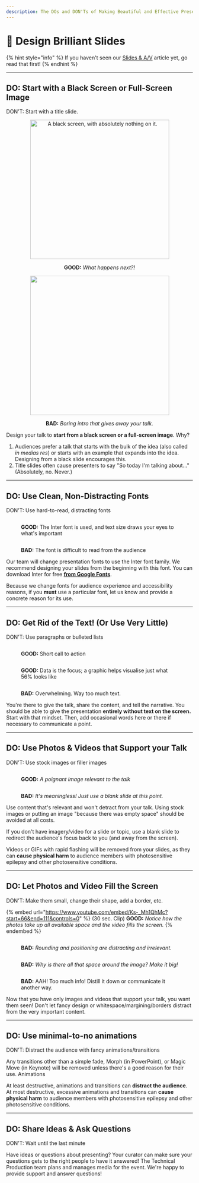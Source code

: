 ```yaml
---
description: The DOs and DON'Ts of Making Beautiful and Effective Presentations
---
```


# 🎨 Design Brilliant Slides

{% hint style="info" %}
If you haven't seen our [Slides & A/V](../slides-and-a-v.md) article yet, go read that first!
{% endhint %}

***

## DO: Start with a Black Screen or Full-Screen Image

DON'T: Start with a title slide.

<div align="center"><figure><img src="../.gitbook/assets/image.png" alt="A black screen, with absolutely nothing on it. " width="375"><figcaption><p><strong>GOOD:</strong> <em>What happens next?!</em></p></figcaption></figure> <figure><img src="../.gitbook/assets/TitleSlide.png" alt="" width="375"><figcaption><p><strong>BAD:</strong> <em>Boring intro that gives away your talk.</em></p></figcaption></figure></div>

Design your talk to **start from a black screen or a full-screen image**. Why?

1. Audiences prefer a talk that starts with the bulk of the idea (also called _in medias res_) or starts with an example that expands into the idea. Designing from a black slide encourages this.&#x20;
2. Title slides often cause presenters to say "So today I'm talking about..." (Absolutely, no. Never.)

***

## DO: Use Clean, Non-Distracting Fonts

DON'T: Use hard-to-read, distracting fonts

<div><figure><img src="../.gitbook/assets/betterFont.png" alt=""><figcaption><p><strong>GOOD:</strong> The Inter font is used, and text size draws your eyes to what's important</p></figcaption></figure> <figure><img src="../.gitbook/assets/bad font.png" alt=""><figcaption><p><strong>BAD:</strong> The font is difficult to read from the audience</p></figcaption></figure></div>

Our team will change presentation fonts to use the Inter font family. We recommend designing your slides from the beginning with this font. You can download Inter for free [**from Google Fonts**](https://fonts.google.com/specimen/Inter?query=inter).

Because we change fonts for audience experience and accessibility reasons, if you **must** use a particular font, let us know and provide a concrete reason for its use.



***

## DO: Get Rid of the Text! (Or Use Very Little)

DON'T: Use paragraphs or bulleted lists

<div><figure><img src="../.gitbook/assets/little text.png" alt=""><figcaption><p><strong>GOOD:</strong> Short call to action</p></figcaption></figure> <figure><img src="../.gitbook/assets/percentage.png" alt=""><figcaption><p><strong>GOOD:</strong> Data is the focus; a graphic helps visualise just what 56% looks like</p></figcaption></figure> <figure><img src="../.gitbook/assets/bulletpoints.png" alt=""><figcaption><p><strong>BAD:</strong> Overwhelming. Way too much text.</p></figcaption></figure></div>

You're there to give the talk, share the content, and tell the narrative. You should be able to give the presentation **entirely without text on the screen.** Start with that mindset. Then, add occasional words here or there if necessary to communicate a point.



***



## DO: Use Photos & Videos that Support your Talk

DON'T: Use stock images or filler images

<div><figure><img src="../.gitbook/assets/indigenousPeopleImage.png" alt=""><figcaption><p><strong>GOOD:</strong> <em>A poignant image relevant to the talk</em></p></figcaption></figure> <figure><img src="../.gitbook/assets/image (2).png" alt=""><figcaption><p><strong>BAD:</strong> <em>It's meaningless! Just use a blank slide at this point.</em></p></figcaption></figure></div>

Use content that's relevant and won't detract from your talk. Using stock images or putting an image "because there was empty space" should be avoided at all costs.

If you don't have imagery/video for a slide or topic, use a blank slide to redirect the audience's focus back to you (and away from the screen).

Videos or GIFs with rapid flashing will be removed from your slides, as they can **cause physical harm** to audience members with photosensitive epilepsy and other photosensitive conditions.

***



## DO: Let Photos and Video Fill the Screen

DON'T: Make them small, change their shape, add a border, etc.

{% embed url="https://www.youtube.com/embed/Ks-_Mh1QhMc?start=66&end=111&controls=0" %}
(30 sec. Clip) **GOOD:** _Notice how the photos take up all available space and the video fills the screen._&#x20;
{% endembed %}

<div><figure><img src="../.gitbook/assets/roundedImages.png" alt=""><figcaption><p><strong>BAD:</strong> <em>Rounding and positioning are distracting and irrelevant.</em></p></figcaption></figure> <figure><img src="../.gitbook/assets/smallImage.png" alt=""><figcaption><p><strong>BAD:</strong> <em>Why is there all that space around the image? Make it big!</em></p></figcaption></figure> <figure><img src="https://ideas.ted.com/wp-content/uploads/sites/3/2019/06/web_kashfia-rahman-graphs_before.jpg" alt=""><figcaption><p><strong>BAD:</strong> AAH! Too much info! Distill it down or communicate it another way.</p></figcaption></figure></div>

Now that you have only images and videos that support your talk, you want them seen! Don't let fancy design or whitespace/margining/borders distract from the very important content.



***

## DO: Use minimal-to-no animations

DON'T: Distract the audience with fancy animations/transitions

Any transitions other than a simple fade, Morph (in PowerPoint), or Magic Move (in Keynote) will be removed unless there's a good reason for their use. Animations&#x20;

At least destructive, animations and transitions can **distract the audience**. At most destructive, excessive animations and transitions can **cause physical harm** to audience members with photosensitive epilepsy and other photosensitive conditions.

***

## DO: Share Ideas & Ask Questions

DON'T: Wait until the last minute

Have ideas or questions about presenting? Your curator can make sure your questions gets to the right people to have it answered! The Technical Production team plans and manages media for the event. We're happy to provide support and answer questions!





